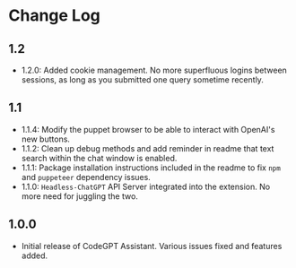 # Change Log

## 1.2
- 1.2.0: Added cookie management. No more superfluous logins between sessions, as long as you submitted one query sometime recently.

## 1.1

- 1.1.4: Modify the puppet browser to be able to interact with OpenAI's new buttons. 
- 1.1.2: Clean up debug methods and add reminder in readme that text search within the chat window is enabled. 
- 1.1.1: Package installation instructions included in the readme to fix `npm` and `puppeteer` dependency issues.  
- 1.1.0: `Headless-ChatGPT` API Server integrated into the extension. No more need for juggling the two.

## 1.0.0

- Initial release of CodeGPT Assistant. Various issues fixed and features added.